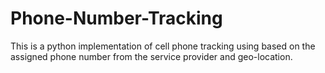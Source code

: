 # Phone-Number-Tracking
This is a python implementation of cell phone tracking using based on the assigned phone number from the service provider and geo-location.
